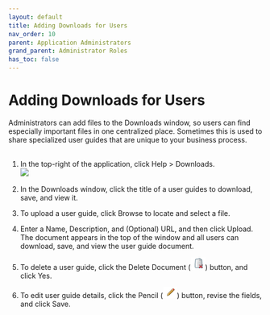 ```yaml
---
layout: default
title: Adding Downloads for Users
nav_order: 10
parent: Application Administrators
grand_parent: Administrator Roles
has_toc: false
---
```

# Adding Downloads for Users
Administrators can add files to the Downloads window, so users can find especially important files in one centralized place. Sometimes this is used to share specialized user guides that are unique to your business process.  
 
1. In the top-right of the application, click Help > Downloads.  
    ![](/assets/images/QAction-downloads-window-admin.PNG)

2. In the Downloads window, click the title of a user guides to download, save, and view it.

3. To upload a user guide, click Browse to locate and select a file.

4. Enter a Name, Description, and (Optional) URL, and then click Upload.  
    The document appears in the top of the window and all users can download, save, and view the user guide document.

5. To delete a user guide, click the Delete Document (![](/assets/images/delete-doc-button.PNG)) button, and click Yes.

6. To edit user guide details, click the Pencil (![](/assets/images/pencil-icon.PNG)) button, revise the fields, and click Save.